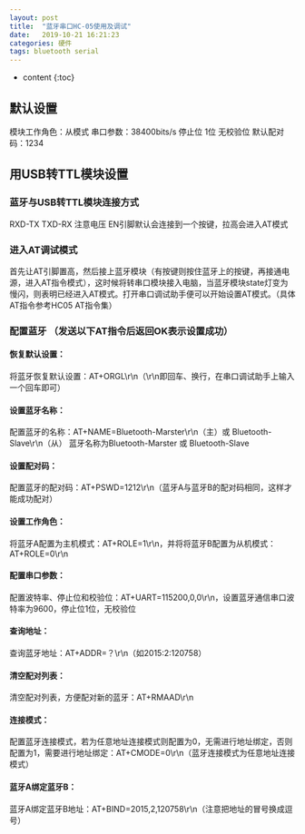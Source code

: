 ```yaml
---
layout: post
title:  "蓝牙串口HC-05使用及调试"
date:   2019-10-21 16:21:23
categories: 硬件
tags: bluetooth serial
---
```


* content
{:toc}

## 默认设置

模块工作角色：从模式
串口参数：38400bits/s 停止位 1位 无校验位
默认配对码：1234

## 用USB转TTL模块设置

### 蓝牙与USB转TTL模块连接方式 
RXD-TX 
TXD-RX 
注意电压
EN引脚默认会连接到一个按键，拉高会进入AT模式

### 进入AT调试模式
首先让AT引脚置高，然后接上蓝牙模块（有按键则按住蓝牙上的按键，再接通电源，进入AT指令模式），这时候将转串口模块接入电脑，当蓝牙模块state灯变为慢闪，则表明已经进入AT模式。打开串口调试助手便可以开始设置AT模式。（具体AT指令参考HC05 AT指令集）

### 配置蓝牙 （发送以下AT指令后返回OK表示设置成功） 
#### 恢复默认设置： 
将蓝牙恢复默认设置：AT+ORGL\r\n（\r\n即回车、换行，在串口调试助手上输入一个回车即可） 
#### 设置蓝牙名称： 
配置蓝牙的名称：AT+NAME=Bluetooth-Marster\r\n（主）或 Bluetooth-Slave\r\n（从） 蓝牙名称为Bluetooth-Marster 或 Bluetooth-Slave 
#### 设置配对码： 
配置蓝牙的配对码：AT+PSWD=1212\r\n（蓝牙A与蓝牙B的配对码相同，这样才能成功配对） 
#### 设置工作角色： 
将蓝牙A配置为主机模式：AT+ROLE=1\r\n，并将将蓝牙B配置为从机模式：AT+ROLE=0\r\n 
#### 配置串口参数： 
配置波特率、停止位和校验位：AT+UART=115200,0,0\r\n，设置蓝牙通信串口波特率为9600，停止位1位，无校验位 
#### 查询地址： 
查询蓝牙地址：AT+ADDR=？\r\n（如2015:2:120758） 
#### 清空配对列表： 
清空配对列表，方便配对新的蓝牙：AT+RMAAD\r\n 
#### 连接模式： 
配置蓝牙连接模式，若为任意地址连接模式则配置为0，无需进行地址绑定，否则配置为1，需要进行地址绑定：AT+CMODE=0\r\n（蓝牙连接模式为任意地址连接模式） 
#### 蓝牙A绑定蓝牙B： 
蓝牙A绑定蓝牙B地址：AT+BIND=2015,2,120758\r\n（注意把地址的冒号换成逗号）

